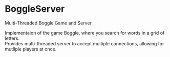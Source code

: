 BoggleServer
============

Multi-Threaded Boggle Game and Server

Implementaion of the game Boggle, where you search for words in a grid of letters.  
Provides multi-threaded server to accept multiple connections, allowing for mutliple players at once. 
